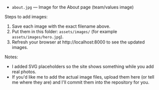  - `about.jpg` — Image for the About page (team/values image)

Steps to add images:
1. Save each image with the exact filename above.
2. Put them in this folder: `assets/images/` (for example `assets/images/hero.jpg`).
3. Refresh your browser at http://localhost:8000 to see the updated images.

Notes:
- I added SVG placeholders so the site shows something while you add real photos.
- If you'd like me to add the actual image files, upload them here (or tell me where they are) and I'll commit them into the repository for you.